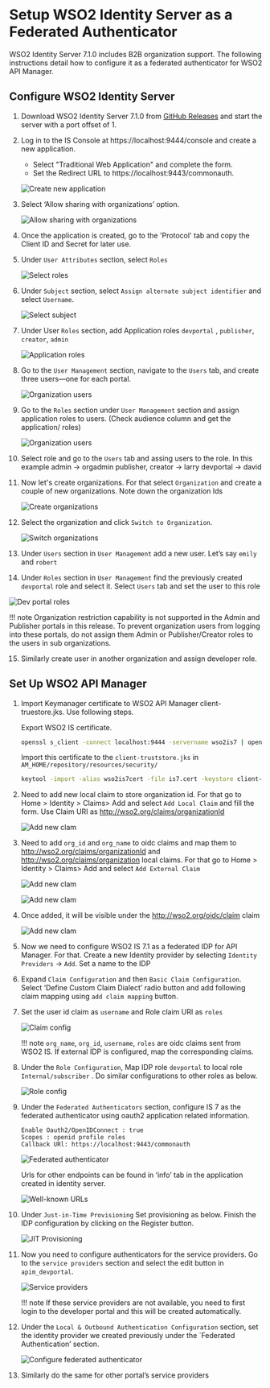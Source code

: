 # Setup WSO2 Identity Server as a Federated Authenticator

WSO2 Identity Server 7.1.0 includes B2B organization support. The following instructions detail how to configure it as a federated authenticator for WSO2 API Manager.

## Configure WSO2 Identity Server

1. Download WSO2 Identity Server 7.1.0 from [GitHub Releases](https://github.com/wso2/product-is/releases/tag/v7.1.0-rc1) and start the server with a port offset of 1.
2. Log in to the IS Console at https://localhost:9444/console and create a new application.
    - Select "Traditional Web Application" and complete the form.
    - Set the Redirect URL to https://localhost:9443/commonauth.

    ![Create new application]({{base_path}}/assets/img/design/b2b/create-new-app.png) 

3. Select ‘Allow sharing with organizations’ option.

    ![Allow sharing with organizations]({{base_path}}/assets/img/design/b2b/allow-sharing-with-orgs.png) 

4. Once the application is created, go to the 'Protocol' tab and copy the Client ID and Secret for later use.
5. Under `User Attributes` section, select `Roles`

    ![Select roles]({{base_path}}/assets/img/design/b2b/select-roles.png) 

6. Under `Subject` section, select `Assign alternate subject identifier` and select `Username`.

    ![Select subject ]({{base_path}}/assets/img/design/b2b/sub_alt.png) 

7. Under User `Roles` section, add Application roles `devportal` , `publisher`, `creator`, `admin`

    ![Application roles ]({{base_path}}/assets/img/design/b2b/app-roles.png) 

8. Go to the `User Management` section, navigate to the `Users` tab, and create three users—one for each portal.

    ![Organization users ]({{base_path}}/assets/img/design/b2b/org-users.png) 

9. Go to the `Roles` section under `User Management` section and assign application roles to users. (Check audience column and get the application/<application name> roles)

    ![Organization users ]({{base_path}}/assets/img/design/b2b/org-users-with-roles.png) 

10. Select role and go to the `Users` tab and assing users to the role.
In this example
    admin → orgadmin
    publisher, creator → larry
    devportal → david

11. Now let's create organizations. For that select `Organization` and create a couple of  new organizations. Note down the organization Ids

    ![Create organizations ]({{base_path}}/assets/img/design/b2b/create-organizations.png) 

12. Select the organization and click `Switch to Organization`.

    ![Switch organizations ]({{base_path}}/assets/img/design/b2b/switch-organization.png) 

13. Under `Users` section in `User Management` add a new user.  Let’s say `emily` and `robert`

14. Under `Roles` section in `User Management` find the previously created `devportal` role and select it. Select `Users` tab and set the user to this role

   ![Dev portal roles ]({{base_path}}/assets/img/design/b2b/dev-portal-roles.png) 

!!! note
    Organization restriction capability is not supported in the Admin and Publisher portals in this release. To prevent organization users from logging into these portals, do not assign them Admin or Publisher/Creator roles to the users in sub organizations.

15. Similarly create user in another organization and assign developer role.


## Set Up WSO2 API Manager

1. Import Keymanager certificate to WSO2 API Manager client-truestore.jks. Use following steps.

    Export WSO2 IS certificate.
    ``` bash
    openssl s_client -connect localhost:9444 -servername wso2is7 | openssl x509 > is7.cert
    ```

    Import this certificate to the `client-truststore.jks` in `AM_HOME/repository/resources/security/`

    ``` bash
    keytool -import -alias wso2is7cert -file is7.cert -keystore client-truststore.jks -storepass wso2carbon
    ```


2. Need to add new local claim to store organization id. For that go to  Home > Identity > Claims> Add and select `Add Local Claim` and fill the form. Use Claim URI as http://wso2.org/claims/organizationId

    ![Add new clam]({{base_path}}/assets/img/design/b2b/claims.png) 


3. Need to add `org_id` and `org_name` to oidc claims and map them to http://wso2.org/claims/organizationId and http://wso2.org/claims/organization local claims. For that go to  Home > Identity > Claims> Add and select `Add External Claim`

    ![Add new clam]({{base_path}}/assets/img/design/b2b/add-claim-1.png) 
      
    ![Add new clam]({{base_path}}/assets/img/design/b2b/add-claim-2.png) 

4. Once added, it will be visible under the http://wso2.org/oidc/claim claim

    ![Add new clam]({{base_path}}/assets/img/design/b2b/claim-view.png) 

5. Now we need to configure WSO2 IS 7.1 as a federated IDP for API Manager. For that. Create a new Identity provider by selecting `Identity Providers` → `Add`. Set a name to the IDP

6. Expand `Claim Configuration` and then `Basic Claim Configuration`. Select ‘Define Custom Claim Dialect’ radio button and add following claim mapping using `add claim mapping` button.

7. Set the user id claim as `username` and Role claim URI as `roles`

    ![Claim config]({{base_path}}/assets/img/design/b2b/claim-config.png) 

    !!! note
        `org_name`, `org_id`, `username`, `roles` are oidc claims sent from WSO2 IS. If external IDP is configured, map the corresponding claims.


8. Under the `Role Configuration`, Map IDP role `devportal` to local role `Internal/subscriber` . Do similar configurations to other roles as below.

    ![Role config]({{base_path}}/assets/img/design/b2b/role-config.png) 

9. Under the `Federated Authenticators` section, configure IS 7 as the federated authenticator using oauth2 application related information.

    ```
    Enable Oauth2/OpenIDConnect : true
    Scopes : openid profile roles
    Callback URl: https://localhost:9443/commonauth
    ```

    ![Federated authenticator]({{base_path}}/assets/img/design/b2b/federated-authenticator.png) 

    Urls for other endpoints can be found in ‘info’ tab in the application created in identity server.

    ![Well-known URLs]({{base_path}}/assets/img/design/b2b/url-list.png) 

10. Under `Just-in-Time Provisioning` Set provisioning as below. Finish the IDP configuration by clicking on the Register button.

    ![JIT Provisioning]({{base_path}}/assets/img/design/b2b/jit.png) 

11. Now you need to configure authenticators for the service providers. Go to the `service providers` section and select the edit button in  `apim_devportal`. 

    ![Service providers]({{base_path}}/assets/img/design/b2b/service-providers.png) 

    !!! note
        If these service providers are not available, you need to first login to the developer portal and this will be created automatically.

12. Under the `Local & Outbound Authentication Configuration` section, set the identity provider we created previously under the `Federated Authentication’ section.

    ![Configure federated authenticator]({{base_path}}/assets/img/design/b2b/configure-federated-authenticator.png) 

13. Similarly do the same for other portal’s service providers